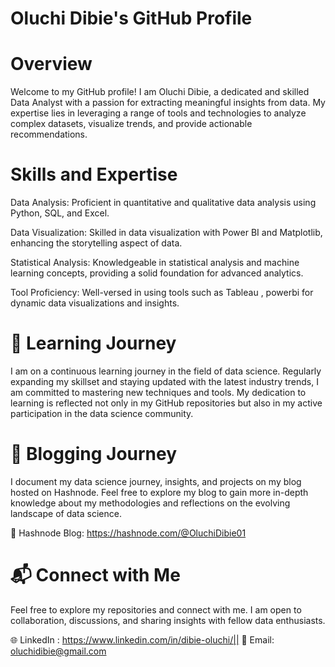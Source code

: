 # Oluchi Dibie's GitHub Profile

# Overview

Welcome to my GitHub profile! I am Oluchi Dibie, a dedicated and skilled Data Analyst with a passion for extracting meaningful insights from data. My expertise lies in leveraging a range of tools and technologies to analyze complex datasets, visualize trends, and provide actionable recommendations.

# Skills and Expertise
Data Analysis: Proficient in quantitative and qualitative data analysis using Python, SQL, and Excel.

Data Visualization: Skilled in data visualization with Power BI and Matplotlib, enhancing the storytelling aspect of data.

Statistical Analysis: Knowledgeable in statistical analysis and machine learning concepts, providing a solid foundation for advanced analytics.


Tool Proficiency: Well-versed in using tools such as Tableau , powerbi for dynamic data visualizations and insights.
# 🚀 Learning Journey
I am on a continuous learning journey in the field of data science. Regularly expanding my skillset and staying updated with the latest industry trends, I am committed to mastering new techniques and tools. My dedication to learning is reflected not only in my GitHub repositories but also in my active participation in the data science community.

# 📝 Blogging Journey
I document my data science journey, insights, and projects on my blog hosted on Hashnode. Feel free to explore my blog to gain more in-depth knowledge about my methodologies and reflections on the evolving landscape of data science.

📘 Hashnode Blog: https://hashnode.com/@OluchiDibie01

# 📬 Connect with Me
Feel free to explore my repositories and connect with me. I am open to collaboration, discussions, and sharing insights with fellow data enthusiasts.

🌐 LinkedIn : https://www.linkedin.com/in/dibie-oluchi/|| 📧 Email: oluchidibie@gmail.com 
